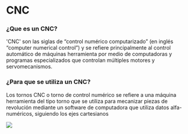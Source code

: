# CNC

### ¿Que es un CNC?

'CNC' son las siglas de “control numérico computarizado” (en inglés “computer numerical control”) y se refiere principalmente al control automático de máquinas herramienta por medio de computadoras y programas especializados que controlan múltiples motores y servomecanismos.

### ¿Para que se utiliza un CNC?

Los tornos CNC o torno de control numérico se refiere a una máquina herramienta del tipo torno que se utiliza para mecanizar piezas de revolución mediante un software de computadora que utiliza datos alfa-numéricos, siguiendo los ejes cartesianos

![](https://github.com/Samael696/3D/blob/main/images/xcnc.jpg?raw=true)
